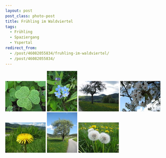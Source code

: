```yaml
---
layout: post
post_class: photo-post
title: Frühling im Waldviertel
tags:
  - Frühling
  - Spaziergang
  - Yspertal
redirect_from:
  - /post/46082055834/fruhling-im-waldviertel/
  - /post/46082055834/
---
```

[![](/photos/2008-05-03-01-th.jpg)](/photos/2008-05-03-01-hd.jpg)
[![](/photos/2008-05-03-02-th.jpg)](/photos/2008-05-03-02-hd.jpg)
[![](/photos/2008-05-03-03-th.jpg)](/photos/2008-05-03-03-hd.jpg)
[![](/photos/2008-05-03-04-th.jpg)](/photos/2008-05-03-04-hd.jpg)
[![](/photos/2008-05-03-05-th.jpg)](/photos/2008-05-03-05-hd.jpg)
[![](/photos/2008-05-03-06-th.jpg)](/photos/2008-05-03-06-hd.jpg)
[![](/photos/2008-05-03-07-th.jpg)](/photos/2008-05-03-07-hd.jpg)

